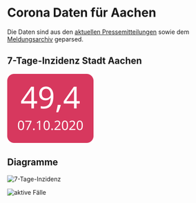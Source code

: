 # Corona Daten für Aachen

Die Daten sind aus den [aktuellen Pressemitteilungen](https://www.staedteregion-aachen.de/de/navigation/aemter/oeffentlichkeitsarbeit-s-13/aktuelles/pressemitteilungen/aktuelle-pressemitteilungen/coronavirus/)
sowie dem [Meldungsarchiv](https://www.staedteregion-aachen.de/de/navigation/aemter/oeffentlichkeitsarbeit-s-13/aktuelles/corona-meldungsarchiv/) geparsed.

## 7-Tage-Inzidenz Stadt Aachen
![7-Tage-Inzidenz](incidence7-aachennum.svg)

## Diagramme

![7-Tage-Inzidenz](incidence7-aachen.svg)

![aktive Fälle](activecases-aachen.svg)
